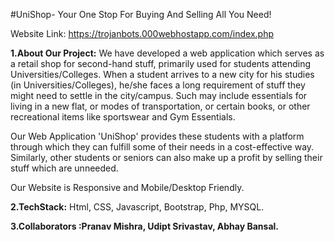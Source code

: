 #UniShop- Your One Stop For Buying And Selling All You Need!

Website Link: https://trojanbots.000webhostapp.com/index.php

<b>1.About Our Project:</b> We have developed a web application which serves as a retail shop for second-hand stuff, primarily used for students attending Universities/Colleges.
When a student arrives to a new city for his studies (in Universities/Colleges), he/she faces a long requirement of stuff they might need to settle in the city/campus.
Such may include essentials for living in a new flat, or modes of transportation, or certain books, or other recreational items like sportswear and Gym Essentials. 

Our Web Application 'UniShop' provides these students with a platform through which they can fulfill some of their needs in a cost-effective way. Similarly, other students or seniors can also make up a profit by selling their stuff which are unneeded. 

Our Website is Responsive and Mobile/Desktop Friendly.


<b>2.TechStack:</b> Html, CSS, Javascript, Bootstrap, Php, MYSQL.

<b>3.Collaborators :Pranav Mishra, Udipt Srivastav, Abhay Bansal.</b>

